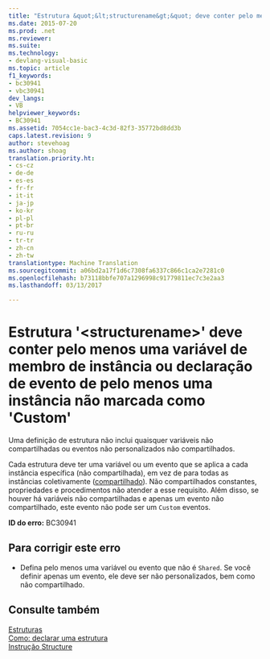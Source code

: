 ```yaml
---
title: "Estrutura &quot;&lt;structurename&gt;&quot; deve conter pelo menos uma variável de membro de instância ou declaração de evento de pelo menos uma instância não marcada como &quot;Custom&quot; | Documentos do Microsoft"
ms.date: 2015-07-20
ms.prod: .net
ms.reviewer: 
ms.suite: 
ms.technology:
- devlang-visual-basic
ms.topic: article
f1_keywords:
- bc30941
- vbc30941
dev_langs:
- VB
helpviewer_keywords:
- BC30941
ms.assetid: 7054cc1e-bac3-4c3d-82f3-35772bd8dd3b
caps.latest.revision: 9
author: stevehoag
ms.author: shoag
translation.priority.ht:
- cs-cz
- de-de
- es-es
- fr-fr
- it-it
- ja-jp
- ko-kr
- pl-pl
- pt-br
- ru-ru
- tr-tr
- zh-cn
- zh-tw
translationtype: Machine Translation
ms.sourcegitcommit: a06bd2a17f1d6c7308fa6337c866c1ca2e7281c0
ms.openlocfilehash: b73118bbfe707a1296998c91779811ec7c3e2aa3
ms.lasthandoff: 03/13/2017

---
```

# <a name="structure-39ltstructurenamegt39-must-contain-at-least-one-instance-member-variable-or-at-least-one-instance-event-declaration-not-marked-39custom39"></a>Estrutura '&lt;structurename&gt;' deve conter pelo menos uma variável de membro de instância ou declaração de evento de pelo menos uma instância não marcada como 'Custom'
Uma definição de estrutura não inclui quaisquer variáveis não compartilhadas ou eventos não personalizados não compartilhados.  
  
 Cada estrutura deve ter uma variável ou um evento que se aplica a cada instância específica (não compartilhada), em vez de para todas as instâncias coletivamente ([compartilhado](../../../visual-basic/language-reference/modifiers/shared.md)). Não compartilhados constantes, propriedades e procedimentos não atender a esse requisito. Além disso, se houver há variáveis não compartilhadas e apenas um evento não compartilhado, este evento não pode ser um `Custom` eventos.  
  
 **ID do erro:** BC30941  
  
## <a name="to-correct-this-error"></a>Para corrigir este erro  
  
-   Defina pelo menos uma variável ou evento que não é `Shared`. Se você definir apenas um evento, ele deve ser não personalizados, bem como não compartilhado.  
  
## <a name="see-also"></a>Consulte também  
 [Estruturas](../../../visual-basic/programming-guide/language-features/data-types/structures.md)   
 [Como: declarar uma estrutura](../../../visual-basic/programming-guide/language-features/data-types/how-to-declare-a-structure.md)   
 [Instrução Structure](../../../visual-basic/language-reference/statements/structure-statement.md)
